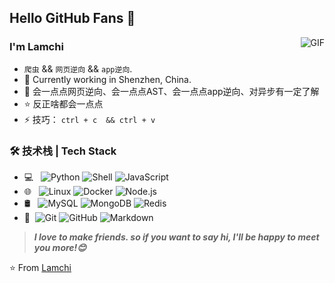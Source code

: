 ## Hello GitHub Fans 👋
<img align="right" alt="GIF" src="https://raw.githubusercontent.com/JoeyBling/JoeyBling/master/pic/pusheencode.gif" />

### I'm Lamchi

- `爬虫` && `网页逆向` && `app逆向`.
- 🌱 Currently working in Shenzhen, China.
- 💬 会一点点网页逆向、会一点点AST、会一点点app逆向、对异步有一定了解
- ⭐ 反正啥都会一点点
- ⚡ 技巧：  `ctrl + c  && ctrl + v`

### 🛠 技术栈 | Tech Stack

- 💻 &#160; ![Python](https://img.shields.io/badge/-Python-333333?style=flat&logo=Python&logoColor=007396)
![Shell](https://img.shields.io/badge/-Shell-333333?style=flat&logo=Shell&logoColor=FCC624)
![JavaScript](https://img.shields.io/badge/-JavaScript-333333?style=flat&logo=JavaScript&logoColor=FF4800)
- 🌐 &#160; ![Linux](https://img.shields.io/badge/-Linux-333333?style=flat&logo=Linux)
![Docker](https://img.shields.io/badge/-Docker-333333?style=flat&logo=Docker&logoColor=563D7C)
![Node.js](https://img.shields.io/badge/-Node.js-333333?style=flat&logo=node.js)
- 🛢 &#160; ![MySQL](https://img.shields.io/badge/-MySQL-333333?style=flat&logo=mysql)
![MongoDB](https://img.shields.io/badge/-MongoDB-333333?style=flat&logo=mongodb)
![Redis](https://img.shields.io/badge/-Redis-333333?style=flat&logo=Redis)
- 🔧 &#160;![Git](https://img.shields.io/badge/-Git-333333?style=flat&logo=git)
![GitHub](https://img.shields.io/badge/-GitHub-333333?style=flat&logo=github)
![Markdown](https://img.shields.io/badge/-Markdown-333333?style=flat&logo=markdown)

> ***I love to make friends. so if you want to say hi, I'll be happy to meet you more!😊***

⭐️ From [Lamchi](https://github.com/Lamchi-Joo)

